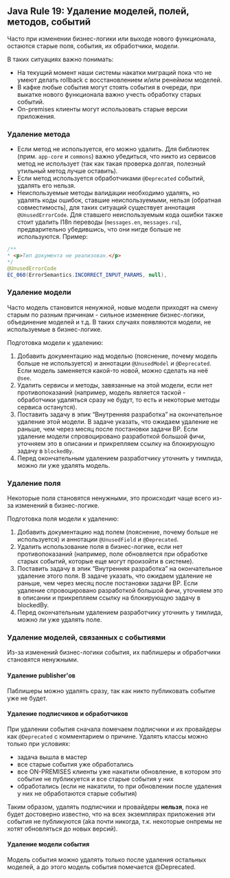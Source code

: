 ## Java Rule 19: Удаление моделей, полей, методов, событий

Часто при изменении бизнес-логики или выходе нового функционала, остаются старые поля, события, их обработчики, модели.


В таких ситуациях важно понимать:
  - На текущий момент наши системы накатки миграций пока что не умеют делать rollback с восстановлением и/или ренеймом 
моделей.
  - В кафке любые события могут стоять события в очереди, при выкатке нового функционала важно учесть обработку старых 
событий.
  - On-premises клиенты могут использовать старые версии приложения.

### Удаление метода

- Если метод не используется, его можно удалить. Для библиотек (прим. `app-core` и `commons`) важно убедиться, что 
никто из сервисов метод не использует (так как такая проверка долгая, полезный утильный метод лучше оставить).
- Если метод используется обработчиками `@Deprecated` событий, удалять его нельзя.
- Неиспользуемые методы валидации необходимо удалять, но удалять коды ошибок, ставшие неиспользуемыми, нельзя 
(обратная совместимость), для таких ситуаций существует аннотация `@UnusedErrorCode`. Для ставшего неиспользуемым кода 
ошибки также стоит удалить I18n переводы (`messages.en`, `messages.ru`), предварительно убедившись, что они нигде 
больше не используются.
Пример:
```java
/**
* <p>Тип документа не реализован.</p>
*/
@UnusedErrorCode
EC_060(ErrorSemantics.INCORRECT_INPUT_PARAMS, null),
```

### Удаление модели

Часто модель становится ненужной, новые модели приходят на смену старым по разным причинам - сильное изменение 
бизнес-логики, объединение моделей и т.д. В таких случаях появляются модели, не используемые в бизнес-логике.
    

Подготовка модели к удалению:

1. Добавить документацию над моделью (пояснение, почему модель больше не используется) и аннотации `@UnusedModel` и
`@Deprecated`. Если модель заменяется какой-то новой, можно сделать на неё `@see`.
2. Удалить сервисы и методы, завязанные на этой модели, если нет противопоказаний (например, модель является таской - 
обработчики удаляться сразу не будут, то есть и некоторые методы сервиса останутся).
3. Поставить задачу в эпик “Внутренняя разработка” на окончательное удаление этой модели. В задаче указать, что ожидаем 
удаление не раньше, чем через месяц после постановки задачи ВР. Если удаление модели спровоцировано разработкой большой 
фичи, уточняем это в описании и прикрепляем ссылку на блокирующую задачу в `blockedBy`. 
4. Перед окончательным удалением разработчику уточнить у тимлида, можно ли уже удалять модель.


### Удаление поля

Некоторые поля становятся ненужными, это происходит чаще всего из-за изменений в бизнес-логике. 

Подготовка поля модели к удалению:

1. Добавить документацию над полем (пояснение, почему больше не используется) и аннотации `@UnusedField` и
`@Deprecated`.
2. Удалить использование поля в бизнес-логике, если нет противопоказаний (например, поле обновляется при обработке 
старых событий, которые еще могут произойти в системе).
3. Поставить задачу в эпик “Внутренняя разработка” на окончательное удаление этого поля. В задаче указать, что ожидаем
удаление не раньше, чем через месяц после постановки задачи ВР. Если удаление спровоцировано разработкой большой
фичи, уточняем это в описании и прикрепляем ссылку на блокирующую задачу в blockedBy.
4. Перед окончательным удалением разработчику уточнить у тимлида, можно ли уже удалять поле.


### Удаление моделей, связанных с событиями

Из-за изменений бизнес-логики события, их паблишеры и обработчики становятся ненужными.

#### Удаление publisher'ов

Паблишеры можно удалять сразу, так как никто публиковать событие уже не будет.

#### Удаление подписчиков и обработчиков


При удалении события сначала помечаем подписчики и их провайдеры как `@Deprecated` с комментарием о причине.
Удалять классы можно только при условиях:
- задача вышла в мастер
- все старые события уже обработались
- все ON-PREMISES клиенты уже накатили обновление, в котором это событие не публикуется и все старые события у них 
- обработались (если не накатили, то при обновлении после удаления у них не обработаются старые события)

Таким образом, удалять подписчики и провайдеры **нельзя**, пока не будет достоверно известно, что на всех экземплярах 
приложения эти события не публикуются (aka почти никогда, т.к. некоторые онпремы не хотят обновляться до новых версий).

#### Удаление модели события

Модель события можно удалять только после удаления остальных моделей, а до этого модель события помечается @Deprecated.
